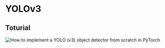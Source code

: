 # YOLOv3
## Toturial
![How to implement a YOLO (v3) object detector from scratch in PyTorch](https://blog.paperspace.com/how-to-implement-a-yolo-object-detector-in-pytorch/)
